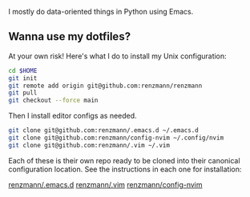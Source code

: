 I mostly do data-oriented things in Python using Emacs.

## Wanna use my dotfiles?
At your own risk!  Here's what I do to install my Unix configuration:

```sh
cd $HOME
git init
git remote add origin git@github.com:renzmann/renzmann
git pull
git checkout --force main
```

Then I install editor configs as needed.

```sh
git clone git@github.com:renzmann/.emacs.d ~/.emacs.d
git clone git@github.com:renzmann/config-nvim ~/.config/nvim
git clone git@github.com:renzmann/.vim ~/.vim
```

Each of these is their own repo ready to be cloned into their canonical
configuration location.  See the instructions in each one for installation:

[renzmann/.emacs.d](https://github.com/renzmann/.emacs.d)
[renzmann/.vim](https://github.com/renzmann/.vim)
[renzmann/config-nvim](https://github.com/renzmann/config-nvim)
